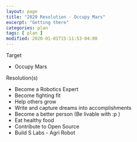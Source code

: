 ```yaml
---
layout: page
title: "2020 Resolution - Occupy Mars"
excerpt: "Getting there"
categories: plan
tags: [ plan ]
modified: 2020-01-01T15:11:53-04:00
---
```


Target
* Occupy Mars

Resolution(s)
* Become a Robotics Expert
* Become fighting fit
* Help others grow
* Write and capture dreams into accomplishments
* Become a better person (Be livable with :p )
* Eat healthy food
* Contribute to Open Source
* Build S Labs - Agri Robot 
